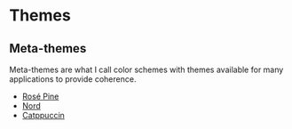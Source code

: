 # Themes

## Meta-themes

Meta-themes are what I call color schemes with themes available for many applications to provide coherence.

- [Rosé Pine](https://rosepinetheme.com/)
- [Nord](https://www.nordtheme.com/)
- [Catppuccin](https://github.com/catppuccin/catppuccin)

